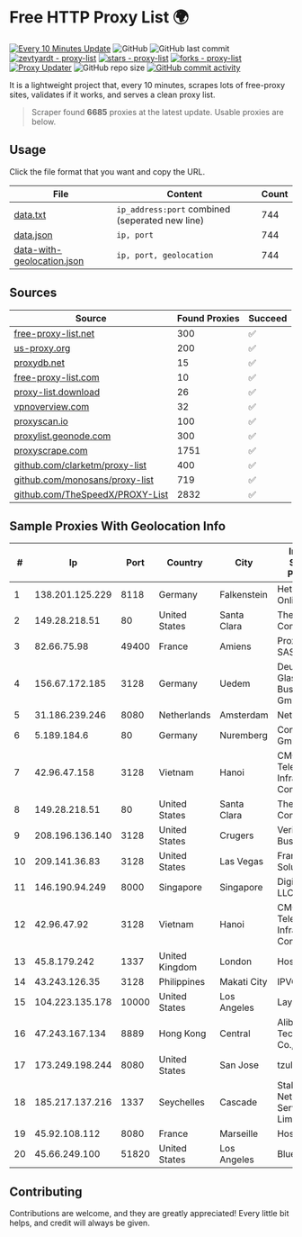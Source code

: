 
# Free HTTP Proxy List 🌍

[![Every 10 Minutes Update](https://github.com/mertguvencli/http-proxy-list/actions/workflows/main.yml/badge.svg?branch=main)](https://github.com/mertguvencli/http-proxy-list/actions/workflows/main.yml)
![GitHub](https://img.shields.io/github/license/mertguvencli/http-proxy-list)
![GitHub last commit](https://img.shields.io/github/last-commit/mertguvencli/http-proxy-list)
[![zevtyardt - proxy-list](https://img.shields.io/static/v1?label=zevtyardt&message=proxy-list&color=blue&logo=github)](https://github.com/zevtyardt/proxy-list "Go to GitHub repo")
[![stars - proxy-list](https://img.shields.io/github/stars/zevtyardt/proxy-list?style=social)](https://github.com/zevtyardt/proxy-list)
[![forks - proxy-list](https://img.shields.io/github/forks/zevtyardt/proxy-list?style=social)](https://github.com/zevtyardt/proxy-list)
[![Proxy Updater](https://github.com/zevtyardt/proxy-list/workflows/Proxy%20Updater/badge.svg)](https://github.com/zevtyardt/proxy-list/actions?query=workflow:"Proxy+Updater")
![GitHub repo size](https://img.shields.io/github/repo-size/zevtyardt/proxy-list)
[![GitHub commit activity](https://img.shields.io/github/commit-activity/m/zevtyardt/proxy-list?logo=commits)](https://github.com/zevtyardt/proxy-list/commits/main)

It is a lightweight project that, every 10 minutes, scrapes lots of free-proxy sites, validates if it works, and serves a clean proxy list.

> Scraper found **6685** proxies at the latest update. Usable proxies are below.

## Usage

Click the file format that you want and copy the URL.

|File|Content|Count|
|----|-------|-----|
|[data.txt](https://raw.githubusercontent.com/mertguvencli/http-proxy-list/main/proxy-list/data.txt)|`ip_address:port` combined (seperated new line)|744|
|[data.json](https://raw.githubusercontent.com/mertguvencli/http-proxy-list/main/proxy-list/data.json)|`ip, port`|744|
|[data-with-geolocation.json](https://raw.githubusercontent.com/mertguvencli/http-proxy-list/main/proxy-list/data-with-geolocation.json)|`ip, port, geolocation`|744|

## Sources

|Source|Found Proxies|Succeed|
|------|-------------|-------|
|[free-proxy-list.net](https://free-proxy-list.net)|300|✅|
|[us-proxy.org](https://www.us-proxy.org)|200|✅|
|[proxydb.net](http://proxydb.net)|15|✅|
|[free-proxy-list.com](https://free-proxy-list.com/?page=&port=&type%5B%5D=http&type%5B%5D=https&up_time=0&search=Search)|10|✅|
|[proxy-list.download](https://www.proxy-list.download/HTTP)|26|✅|
|[vpnoverview.com](https://vpnoverview.com/privacy/anonymous-browsing/free-proxy-servers)|32|✅|
|[proxyscan.io](https://www.proxyscan.io)|100|✅|
|[proxylist.geonode.com](https://proxylist.geonode.com/api/proxy-list?limit=300&page=1&sort_by=lastChecked&sort_type=desc&protocols=http,https)|300|✅|
|[proxyscrape.com](https://api.proxyscrape.com/v2/?request=displayproxies&protocol=http&timeout=10000&country=all&ssl=all&anonymity=all)|1751|✅|
|[github.com/clarketm/proxy-list](https://raw.githubusercontent.com/clarketm/proxy-list/master/proxy-list-raw.txt)|400|✅|
|[github.com/monosans/proxy-list](https://raw.githubusercontent.com/monosans/proxy-list/main/proxies/http.txt)|719|✅|
|[github.com/TheSpeedX/PROXY-List](https://raw.githubusercontent.com/TheSpeedX/PROXY-List/master/http.txt)|2832|✅|


## Sample Proxies With Geolocation Info

|#|Ip|Port|Country|City|Internet Service Provider|
|-|--|----|-------|----|-------------------------|
|1|138.201.125.229|8118|Germany|Falkenstein|Hetzner Online GmbH|
|2|149.28.218.51|80|United States|Santa Clara|The Constant Company|
|3|82.66.75.98|49400|France|Amiens|Proxad / Free SAS|
|4|156.67.172.185|3128|Germany|Uedem|Deutsche Glasfaser Business GmbH|
|5|31.186.239.246|8080|Netherlands|Amsterdam|NetSkope Inc|
|6|5.189.184.6|80|Germany|Nuremberg|Contabo GmbH|
|7|42.96.47.158|3128|Vietnam|Hanoi|CMC Telecom Infrastructure Company|
|8|149.28.218.51|80|United States|Santa Clara|The Constant Company|
|9|208.196.136.140|3128|United States|Crugers|Verizon Business|
|10|209.141.36.83|3128|United States|Las Vegas|FranTech Solutions|
|11|146.190.94.249|8000|Singapore|Singapore|DigitalOcean, LLC|
|12|42.96.47.92|3128|Vietnam|Hanoi|CMC Telecom Infrastructure Company|
|13|45.8.179.242|1337|United Kingdom|London|Hostland LLC|
|14|43.243.126.35|3128|Philippines|Makati City|IPVG|
|15|104.223.135.178|10000|United States|Los Angeles|LayerHost|
|16|47.243.167.134|8889|Hong Kong|Central|Alibaba (US) Technology Co., Ltd.|
|17|173.249.198.244|8080|United States|San Jose|tzulo, inc.|
|18|185.217.137.216|1337|Seychelles|Cascade|Stallion Network Services Limited|
|19|45.92.108.112|8080|France|Marseille|Hosteur SAS|
|20|45.66.249.100|51820|United States|Los Angeles|BlueVPS OU|



## Contributing

Contributions are welcome, and they are greatly appreciated! Every
little bit helps, and credit will always be given.

